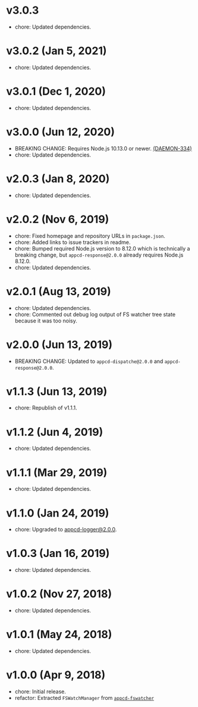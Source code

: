 # v3.0.3

 * chore: Updated dependencies.

# v3.0.2 (Jan 5, 2021)

* chore: Updated dependencies.

# v3.0.1 (Dec 1, 2020)

 * chore: Updated dependencies.

# v3.0.0 (Jun 12, 2020)

 * BREAKING CHANGE: Requires Node.js 10.13.0 or newer.
   [(DAEMON-334)](https://jira.appcelerator.org/browse/DAEMON-334)
 * chore: Updated dependencies.

# v2.0.3 (Jan 8, 2020)

 * chore: Updated dependencies.

# v2.0.2 (Nov 6, 2019)

 * chore: Fixed homepage and repository URLs in `package.json`.
 * chore: Added links to issue trackers in readme.
 * chore: Bumped required Node.js version to 8.12.0 which is technically a breaking change, but
   `appcd-response@2.0.0` already requires Node.js 8.12.0.
 * chore: Updated dependencies.

# v2.0.1 (Aug 13, 2019)

 * chore: Updated dependencies.
 * chore: Commented out debug log output of FS watcher tree state because it was too noisy.

# v2.0.0 (Jun 13, 2019)

 * BREAKING CHANGE: Updated to `appcd-dispatche@2.0.0` and `appcd-response@2.0.0`.

# v1.1.3 (Jun 13, 2019)

 * chore: Republish of v1.1.1.

# v1.1.2 (Jun 4, 2019)

 * chore: Updated dependencies.

# v1.1.1 (Mar 29, 2019)

 * chore: Updated dependencies.

# v1.1.0 (Jan 24, 2019)

 * chore: Upgraded to appcd-logger@2.0.0.

# v1.0.3 (Jan 16, 2019)

 * chore: Updated dependencies.

# v1.0.2 (Nov 27, 2018)

 * chore: Updated dependencies.

# v1.0.1 (May 24, 2018)

 * chore: Updated dependencies.

# v1.0.0 (Apr 9, 2018)

 * chore: Initial release.
 * refactor: Extracted `FSWatchManager` from
   [`appcd-fswatcher`](https://npmjs.org/package/appcd-fswatcher)
